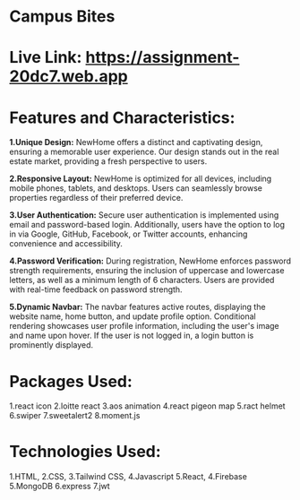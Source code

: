 # Campus Bites
# Live Link: https://assignment-20dc7.web.app

# Features and Characteristics:
__1.Unique Design:__ NewHome offers a distinct and captivating design, ensuring a memorable user experience. Our design stands out in the real estate market, providing a fresh perspective to users.

__2.Responsive Layout:__ NewHome is optimized for all devices, including mobile phones, tablets, and desktops. Users can seamlessly browse properties regardless of their preferred device.

__3.User Authentication:__ Secure user authentication is implemented using email and password-based login. Additionally, users have the option to log in via Google, GitHub, Facebook, or Twitter accounts, enhancing convenience and accessibility.

__4.Password Verification:__ During registration, NewHome enforces password strength requirements, ensuring the inclusion of uppercase and lowercase letters, as well as a minimum length of 6 characters. Users are provided with real-time feedback on password strength.

__5.Dynamic Navbar:__ The navbar features active routes, displaying the website name, home button, and update profile option. Conditional rendering showcases user profile information, including the user's image and name upon hover. If the user is not logged in, a login button is prominently displayed.

# Packages Used:
1.react icon
2.loitte react
3.aos animation
4.react pigeon map
5.ract helmet
6.swiper
7.sweetalert2
8.moment.js

# Technologies Used:
1.HTML,
2.CSS,
3.Tailwind CSS,
4.Javascript
5.React,
4.Firebase
5.MongoDB
6.express
7.jwt
